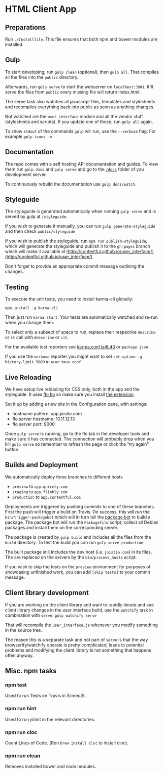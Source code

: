 # HTML Client App

## Preparations

Run `./Installfile`. This file ensures that both npm and bower modules are
installed.

## Gulp

To start developing, run `gulp clean` (optional), then `gulp all`.
That compiles all the files into the `public` directory.

Afterwards, run `gulp serve` to start the webserver on `localhost:3001`.
It'll serve the files from `public` every missing file will return
index.html.

The serve task also watches all javascript files, templates and
stylesheets and recompiles everything back into public as soon as
anything changes.

Not watched are the `user_interface` module and all the vendor stuff
(stylesheets and scripts). If you update one of those, run `gulp all`
again.

To show `stdout` of the commands `gulp` will run, use the `--verbose`
flag. For example `gulp icons -v`.

## Documentation

The repo comes with a self hosting API documentation and guides. To
view them run `gulp docs` and `gulp serve` and go to the
[`/docs`](http://app.joistio.com:8888/docs) folder of you development
server.

To continuously rebuild the documentation use `gulp docs/watch`.

## Styleguide

The styleguide is generated automatically when running `gulp serve` and
is served by gulp at `/styleguide`.

If you wish to generate it manually, you can run `gulp
generate-styleguide` and then check `public/styleguide`

If you wish to publish the styleguide, run `npm run publish-styleguide`,
which will generate the styleguide and publish it to the `gh-pages`
branch which will make it available at [http://contentful.github.io/user_interface/](http://contentful.github.io/user_interface/).

Don't forget to provide an appropriate commit message outlining the
changes.


## Testing

To execute the unit tests, you need to install karma-cli globally:

    npm install -g karma-cli

Then just run `karma start`. Your tests are automatically watched and
re-run when you change them.

To select only a subsect of specs to run, replace their respective
`describe` or `it` call with `ddescribe` or `iit`.

For the available test reporters see [karma.conf.js#L43](https://github.com/contentful/user_interface/blob/master/karma.conf.js#L43) or `package.json`

If you use the `verbose` reporter you might want to set `set-option -g history-limit 5000` in your `tmux.conf`


## Live Reloading

We have setup live reloading for CSS only, both in the app and the
styleguide. It uses [fb-flo](https://facebook.github.io/fb-flo/) so make
sure you install [the extension](https://chrome.google.com/webstore/detail/fb-flo/ahkfhobdidabddlalamkkiafpipdfchp).

Set it up by adding a new site in the Configuration pane, with settings:
- hostname pattern: app.joistio.com
- flo server hostname: 10.11.12.13
- flo server port: 9000

Once `gulp serve` is running, go to the flo tab in the developer tools
and make sure it has connected. The connection will probably drop when
you kill `gulp serve` so remember to refresh the page or click the "try
again" button.

## Builds and Deployment

We automatically deploy three branches to different hosts

* `preview` to `app.quirely.com`
* `staging` to `app.flinkly.com`
* `production` to `app.contentful.com`

Deployments are triggered by pushing commits to one of these branches.
First the push will trigger a build on Travis. On success, this will
run the `bin/trigger-packagebot` which will in turn tell the [package
bot][] to build a package. The package bot will run the `Packagefile`
script, collect all Debian packages and install them on the
corresponding server.

The package is created by `gulp build` and includes all the files
from the `build` directory. To test the build you can run `gulp
serve-production`

The built package still includes the dev host (i.e. `joistio.com`) in
its files. The are replaced on the servers by the `bin/process_hosts`
script.

If you wish to skip the tests on the `preview` environment for purposes
of showcasing unfinished work, you can add `[skip tests]` to your commit
message.

[package bot]: https://github.com/contentful/package-bot


## Client library development

If you are working on the client library and want to rapidly iterate and
see client library changes in the user interface build, use the `watchify`
task in combination with `serve`: `gulp watchify serve`

That will recompile the `user_interface.js` whenever you modify
something in the source tree.

The reason this is a separate task and not part of `serve` is that the
way browserify/watchify operate is pretty complicated, leads to
potential problems and modifying the client library is not something
that happens often anyway.

## Misc. npm tasks

### npm test

Used to run Tests on Travis in SlimerJS.

### npm run hint

Used to run jshint in the relevant directories.

### npm run cloc

Count Lines of Code. (Run `brew install cloc` to install cloc).

### npm run clean

Removes installed bower and node modules.
